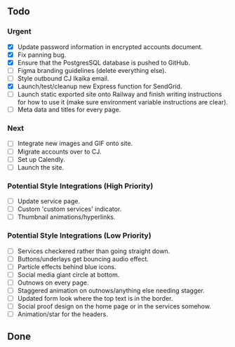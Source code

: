 ## Todo

### Urgent
- [x] Update password information in encrypted accounts document. 
- [x] Fix panning bug.
- [x] Ensure that the PostgresSQL database is pushed to GitHub.
- [ ] Figma branding guidelines (delete everything else).
- [ ] Style outbound CJ Ikaika email. 
- [x] Launch/test/cleanup new Express function for SendGrid. 
- [ ] Launch static exported site onto Railway and finish writing instructions for how to use it (make sure environment variable instructions are clear).
- [ ] Meta data and titles for every page. 

### Next
- [ ] Integrate new images and GIF onto site. 
- [ ] Migrate accounts over to CJ.
- [ ] Set up Calendly.
- [ ] Launch the site.

### Potential Style Integrations (High Priority)
- [ ] Update service page.
- [ ] Custom 'custom services' indicator.
- [ ] Thumbnail animations/hyperlinks.

### Potential Style Integrations (Low Priority)
- [ ] Services checkered rather than going straight down.
- [ ] Buttons/underlays get bouncing audio effect.
- [ ] Particle effects behind blue icons.
- [ ] Social media giant circle at bottom.
- [ ] Outnows on every page.
- [ ] Staggered animation on outnows/anything else needing stagger.
- [ ] Updated form look where the top text is in the border.
- [ ] Social proof design on the home page or in the services somehow.
- [ ] Animation/star for the headers. 

## Done
